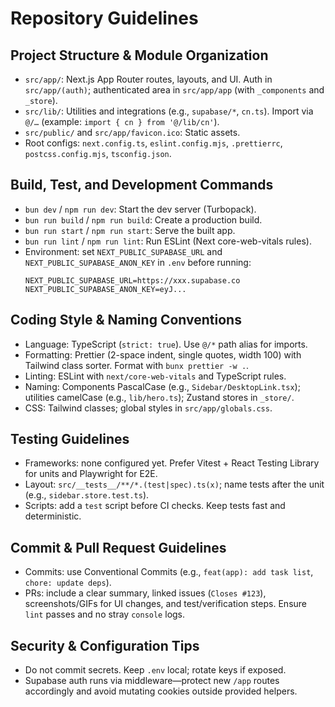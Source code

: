 # Repository Guidelines

## Project Structure & Module Organization

- `src/app/`: Next.js App Router routes, layouts, and UI. Auth in `src/app/(auth)`; authenticated area in `src/app/app` (with `_components` and `_store`).
- `src/lib/`: Utilities and integrations (e.g., `supabase/*`, `cn.ts`). Import via `@/…` (example: `import { cn } from '@/lib/cn'`).
- `src/public/` and `src/app/favicon.ico`: Static assets.
- Root configs: `next.config.ts`, `eslint.config.mjs`, `.prettierrc`, `postcss.config.mjs`, `tsconfig.json`.

## Build, Test, and Development Commands

- `bun dev` / `npm run dev`: Start the dev server (Turbopack).
- `bun run build` / `npm run build`: Create a production build.
- `bun run start` / `npm run start`: Serve the built app.
- `bun run lint` / `npm run lint`: Run ESLint (Next core-web-vitals rules).
- Environment: set `NEXT_PUBLIC_SUPABASE_URL` and `NEXT_PUBLIC_SUPABASE_ANON_KEY` in `.env` before running:
  ```
  NEXT_PUBLIC_SUPABASE_URL=https://xxx.supabase.co
  NEXT_PUBLIC_SUPABASE_ANON_KEY=eyJ...
  ```

## Coding Style & Naming Conventions

- Language: TypeScript (`strict: true`). Use `@/*` path alias for imports.
- Formatting: Prettier (2-space indent, single quotes, width 100) with Tailwind class sorter. Format with `bunx prettier -w .`.
- Linting: ESLint with `next/core-web-vitals` and TypeScript rules.
- Naming: Components PascalCase (e.g., `Sidebar/DesktopLink.tsx`); utilities camelCase (e.g., `lib/hero.ts`); Zustand stores in `_store/`.
- CSS: Tailwind classes; global styles in `src/app/globals.css`.

## Testing Guidelines

- Frameworks: none configured yet. Prefer Vitest + React Testing Library for units and Playwright for E2E.
- Layout: `src/__tests__/**/*.(test|spec).ts(x)`; name tests after the unit (e.g., `sidebar.store.test.ts`).
- Scripts: add a `test` script before CI checks. Keep tests fast and deterministic.

## Commit & Pull Request Guidelines

- Commits: use Conventional Commits (e.g., `feat(app): add task list`, `chore: update deps`).
- PRs: include a clear summary, linked issues (`Closes #123`), screenshots/GIFs for UI changes, and test/verification steps. Ensure `lint` passes and no stray `console` logs.

## Security & Configuration Tips

- Do not commit secrets. Keep `.env` local; rotate keys if exposed.
- Supabase auth runs via middleware—protect new `/app` routes accordingly and avoid mutating cookies outside provided helpers.
